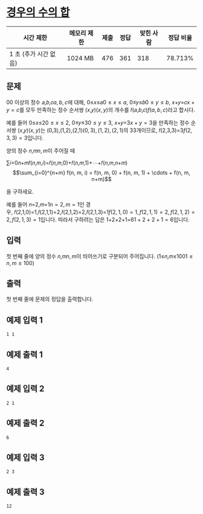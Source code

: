 

# [경우의 수의 합](https://www.acmicpc.net/problem/30189)

| 시간 제한 | 메모리 제한 | 제출 | 정답 | 맞힌 사람 | 정답 비율 |
| --- | --- | --- | --- | --- | --- |
| 1 초 (추가 시간 없음) | 1024 MB | 476 | 361 | 318 | 78.713% |

## 문제

0$0$ 이상의 정수 𝑎,𝑏,𝑐$a, b, c$에 대해, 0≤𝑥≤𝑎$0 \le x \le a$, 0≤𝑦≤𝑏$0 \le y \le b$, 𝑥+𝑦=𝑐$x + y = c$를 모두 만족하는 정수 순서쌍 (𝑥,𝑦)$(x, y)$의 개수를 𝑓(𝑎,𝑏,𝑐)$f(a, b, c)$라고 합시다.

예를 들어 0≤𝑥≤2$0 \le x \le 2$, 0≤𝑦≤3$0 \le y \le 3$, 𝑥+𝑦=3$x + y = 3$을 만족하는 정수 순서쌍 (𝑥,𝑦)$(x, y)$는 (0,3),(1,2),(2,1)$(0, 3), (1, 2), (2, 1)$의 3$3$개이므로, 𝑓(2,3,3)=3$f(2, 3, 3) = 3$입니다.

양의 정수 𝑛,𝑚$n, m$이 주어질 때

∑𝑖=0𝑛+𝑚𝑓(𝑛,𝑚,𝑖)=𝑓(𝑛,𝑚,0)+𝑓(𝑛,𝑚,1)+⋯+𝑓(𝑛,𝑚,𝑛+𝑚)$$\sum_{i=0}^{n+m} f(n, m, i) = f(n, m, 0) + f(n, m, 1) + \cdots + f(n, m, n+m)$$

을 구하세요.

예를 들어 𝑛=2,𝑚=1$n = 2, m = 1$인 경우, 𝑓(2,1,0)=1,𝑓(2,1,1)=2,𝑓(2,1,2)=2,𝑓(2,1,3)=1$f(2, 1, 0) = 1, f(2, 1, 1) = 2, f(2, 1, 2) = 2, f(2, 1, 3) = 1$입니다. 따라서 구하려는 답은 1+2+2+1=6$1 + 2 + 2 + 1 = 6$입니다.

## 입력

첫 번째 줄에 양의 정수 𝑛,𝑚$n, m$이 띄어쓰기로 구분되어 주어집니다. (1≤𝑛,𝑚≤100$1 \le n, m \le 100$)

## 출력

첫 번째 줄에 문제의 정답을 출력합니다.

## 예제 입력 1

```
1 1

```

## 예제 출력 1

```
4

```

## 예제 입력 2

```
2 1

```

## 예제 출력 2

```
6

```

## 예제 입력 3

```
2 3

```

## 예제 출력 3

```
12
```

